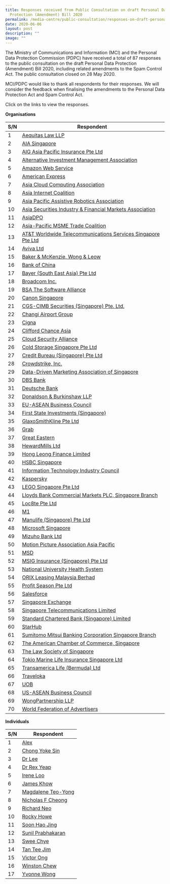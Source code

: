 ```yaml
---
title: Responses received from Public Consultation on draft Personal Data
  Protection (Amendment) Bill 2020
permalink: /media-centre/public-consultation/responses-on-draft-personal-data-protection-amendment-bill/
date: 2020-06-06
layout: post
description: ""
image: ""
---
```

The Ministry of Communications and Information (MCI) and the Personal Data Protection Commission (PDPC) have received a total of 87 responses to the public consultation on the draft Personal Data Protection (Amendment) Bill 2020, including related amendments to the Spam Control Act. The public consultation closed on 28 May 2020.   
  
MCI/PDPC would like to thank all respondents for their responses. We will consider the feedback when finalising the amendments to the Personal Data Protection Act and Spam Control Act.   
  
Click on the links to view the responses.

**Organisations**

| S/N  | Respondent |
| ------------- | ------------- |
| 1  | [Aequitas Law LLP](/files/Public%20Consultation%202020/aequitas%20law%20llp.pdf)|
| 2  | [AIA Singapore](/files/Public%20Consultation%202020/aia%20singapore.pdf) |
| 3  | [AIG Asia Pacific Insurance Pte Ltd](/files/Public%20Consultation%202020/aig%20asia%20pacific%20insurance%20pte%20ltd_v2.pdf) |
| 4  | [Alternative Investment Management Association](/files/Public%20Consultation%202020/alternative%20investment%20management%20association%20(1).pdf) |
| 5  | [Amazon Web Service](/files/Public%20Consultation%202020/amazon%20web%20services_v2.pdf) |
| 6  | [American Express](/files/Public%20Consultation%202020/american%20express.pdf) |
| 7  | [Asia Cloud Computing Association](/files/Public%20Consultation%202020/asia%20cloud%20computing%20association.pdf) |
| 8  | [Asia Internet Coalition](/files/Public%20Consultation%202020/asia%20internet%20coalition.pdf) |
| 9  | [Asia Pacific Assistive Robotics Association](/files/Public%20Consultation%202020/asia%20pacific%20assistive%20robotics%20association.pdf) |
| 10  | [Asia Securities Industry & Financial Markets Association](/files/Public%20Consultation%202020/asia%20securities%20industry%20%20financial%20markets%20association.pdf) |
| 11  | [AsiaDPO](/files/Public%20Consultation%202020/asiadpo.pdf) |
| 12  | [Asia-Pacific MSME Trade Coalition](/files/Public%20Consultation%202020/asia-pacific%20msme%20trade%20coalition.pdf) |
| 13  | [AT&T Worldwide Telecommunications Services Singapore Pte Ltd](/files/Public%20Consultation%202020/att%20worldwide%20telecommunications%20services%20singapore%20pte%20ltd.pdf) |
| 14  | [Aviva Ltd](/files/Public%20Consultation%202020/aviva%20ltd.pdf)  |
| 15  | [Baker & McKenzie, Wong & Leow](/files/Public%20Consultation%202020/baker%20%20mckenziewong%20%20leow.pdf) |
| 16  | [Bank of China](/files/Public%20Consultation%202020/bank%20of%20china.pdf) |
| 17  | [Bayer (South East Asia) Pte Ltd](/files/Public%20Consultation%202020/bayer%20south%20east%20asia%20pte%20ltd.pdf) |
| 18  | [Broadcom Inc.](/files/Public%20Consultation%202020/broadcom%20inc.pdf) |
| 19  | [BSA The Software Alliance](/files/Public%20Consultation%202020/bsa%20the%20software%20alliance.pdf) |
| 20  | [Canon Singapore](/files/Public%20Consultation%202020/canon%20singapore.pdf) |
| 21  | [CGS-CIMB Securities (Singapore) Pte. Ltd.](/files/Public%20Consultation%202020/cgs-cimb%20securities.pdf) |
| 22  | [Changi Airport Group](/files/Public%20Consultation%202020/changi%20airport%20group.pdf) |
| 23  | [Cigna](/files/Public%20Consultation%202020/cigna%20response.pdf) |
| 24  | [Clifford Chance Asia](/files/Public%20Consultation%202020/clifford%20chance%20asia.pdf) |
| 25  | [Cloud Security Alliance](/files/Public%20Consultation%202020/cloud%20security%20alliance.pdf) |
| 26  | [Cold Storage Singapore Pte Ltd](/files/Public%20Consultation%202020/cold%20storage%20singapore%20pte%20ltd.pdf) |
| 27  | [Credit Bureau (Singapore) Pte Ltd](/files/Public%20Consultation%202020/credit%20bureau%20singapore%20pte%20ltd.pdf) |
| 28  | [Crowdstrike, Inc.](/files/Public%20Consultation%202020/crowdstrike%20inc.pdf)  |
| 29  | [Data-Driven Marketing Association of Singapore](/files/Public%20Consultation%202020/data-driven%20marketing%20association%20of%20singapore.pdf) |
| 30  | [DBS Bank](/files/Public%20Consultation%202020/dbs%20bank.pdf) |
| 31  | [Deutsche Bank](/files/Public%20Consultation%202020/deutsche%20bank.pdf) |
| 32  | [Donaldson & Burkinshaw LLP](/files/Public%20Consultation%202020/donaldson%20and%20burkinshaw%20llp.pdf) |
| 33  | [EU-ASEAN Business Council](/files/Public%20Consultation%202020/eu-asean%20business%20council.pdf)  |
| 34  | [First State Investments (Singapore)](/files/Public%20Consultation%202020/first%20state%20investments.pdf) |
| 35  | [GlaxoSmithKline Pte Ltd](/files/Public%20Consultation%202020/glaxosmithkline%20pte%20ltd.pdf) |
| 36  | [Grab](/files/Public%20Consultation%202020/grab%20response.pdf)  |
| 37  | [Great Eastern ](/files/Public%20Consultation%202020/great%20eastern.pdf) |
| 38  | [HewardMills Ltd](/files/Public%20Consultation%202020/hewardmills%20ltd.pdf)  |
| 39  | [Hong Leong Finance Limited](/files/Public%20Consultation%202020/hong%20leong%20finance%20limited.pdf) |
| 40  | [HSBC Singapore](/files/Public%20Consultation%202020/hsbc%20limited%20singapore.pdf)  |
| 41  | [Information Technology Industry Council](/files/Public%20Consultation%202020/information%20technology%20industry%20council.pdf)  |
| 42  | [Kaspersky](/files/Public%20Consultation%202020/kaspersky.pdf)  |
| 43  | [LEGO Singapore Pte Ltd](/files/Public%20Consultation%202020/lego%20singapore%20pte%20ltd.pdf)  |
| 44  | [Lloyds Bank Commercial Markets PLC, Singapore Branch](/files/Public%20Consultation%202020/lloyds%20banking%20commercial%20banking%20asia.pdf)  |
| 45  | [Loc8te Pte Ltd](/files/Public%20Consultation%202020/loc8te%20pte%20ltd.pdf) |
| 46 | [M1](/files/Public%20Consultation%202020/m1%20response.pdf)  |
| 47  | [Manulife (Singapore) Pte Ltd](/files/Public%20Consultation%202020/manulife%20singapore%20pte%20ltd.pdf) |
| 48  | [Microsoft Singapore](/files/Public%20Consultation%202020/microsoft%20singapore.pdf)  |
| 49  | [Mizuho Bank Ltd](/files/Public%20Consultation%202020/mizuho%20bank%20ltd.pdf) |
| 50  | [Motion Picture Association Asia Pacific](/files/Public%20Consultation%202020/motion%20picture%20association%20asia%20pacific.pdf)  |
| 51  | [MSD](/files/Public%20Consultation%202020/msd%20response.pdf) |
| 52  | [MSIG Insurance (Singapore) Pte Ltd](/files/Public%20Consultation%202020/msig%20insurance%20singapore%20pte%20ltd.pdf)  |
| 53  | [National University Health System](/files/Public%20Consultation%202020/national%20university%20health%20system.pdf)  |
| 54  | [ORIX Leasing Malaysia Berhad](/files/Public%20Consultation%202020/orix%20leasing%20malaysia%20berhad.pdf)  |
| 55  | [Profit Season Pte Ltd](/files/Public%20Consultation%202020/profit%20season%20pte%20ltd.pdf)  |
| 56  | [Salesforce](/files/Public%20Consultation%202020/salesforce.pdf)  |
| 57  | [Singapore Exchange](/files/Public%20Consultation%202020/singapore%20exchange.pdf)  |
| 58  | [Singapore Telecommunications Limited](/files/Public%20Consultation%202020/singapore%20telecommunications%20limited.pdf)  |
| 59  | [Standard Chartered Bank (Singapore) Limited](/files/Public%20Consultation%202020/standard%20chartered%20bank%20singapore%20limited.pdf)  |
| 60  | [StarHub](/files/Public%20Consultation%202020/starhub.pdf)  |
| 61  | [Sumitomo Mitsui Banking Corporation Singapore Branch](/files/Public%20Consultation%202020/sumitomo%20mitsui%20banking%20corporation.pdf) |
| 62  | [The American Chamber of Commerce, Singapore](/files/Public%20Consultation%202020/the%20american%20chamber%20of%20commerce%20in%20singapore.pdf)  |
| 63  | [The Law Society of Singapore](/files/Public%20Consultation%202020/the%20law%20society%20of%20singapore.pdf)  |
| 64  | [Tokio Marine Life Insurance Singapore Ltd](/files/Public%20Consultation%202020/tokio%20marine%20life%20insurance%20singapore%20ltd.pdf) |
| 65  | [Transamerica Life (Bermuda) Ltd](/files/Public%20Consultation%202020/transamerica%20life%20bermuda%20ltd.pdf)  |
| 66 | [Traveloka](/files/Public%20Consultation%202020/traveloka.pdf)  |
| 67  | [UOB](/files/Public%20Consultation%202020/uob%20response.pdf) |
| 68  | [US-ASEAN Business Council](/files/Public%20Consultation%202020/us-asean%20business%20council.pdf)  |
| 69  | [WongPartnership LLP](/files/Public%20Consultation%202020/wongpartnership%20llp.pdf)  |
| 70  | [World Federation of Advertisers](/files/Public%20Consultation%202020/world%20federation%20of%20advertisers.pdf)  |

**Individuals**

| S/N  | Respondent |
| ------------- | ------------- |
| 1  | [Alex](/files/Public%20Consultation%202020/alex%20response.pdf) |
| 2  | [Chong Yoke Sin](/files/Public%20Consultation%202020/chong%20yoke%20sin.pdf)|
| 3  | [Dr Lee](/files/Public%20Consultation%202020/dr%20lee.pdf) |
| 4  | [Dr Rex Yeap](/files/Public%20Consultation%202020/dr%20rex%20yeap.pdf) |
| 5  | [Irene Loo](/files/Public%20Consultation%202020/irene%20loo.pdf) |
| 6  | [James Khow](/files/Public%20Consultation%202020/james%20khow.pdf) |
| 7  | [Magdalene Teo-Yong](/files/Public%20Consultation%202020/magdalene%20teo-yong.pdf) |
| 8  | [Nicholas F Cheong](/files/Public%20Consultation%202020/nicholas%20cheong.pdf) |
| 9  | [Richard Neo](/files/Public%20Consultation%202020/richard%20neo.pdf) |
| 10  | [Rocky Howe](/files/Public%20Consultation%202020/rocky%20howe.pdf) |
| 11  | [Soon Hao Jing](/files/Public%20Consultation%202020/soon%20hao%20jing.pdf) |
| 12  | [Sunil Prabhakaran](/files/Public%20Consultation%202020/sunil%20prabhakaran.pdf) |
| 13  | [Swee Chye](/files/Public%20Consultation%202020/swee%20chye.pdf) |
| 14  | [Tan Tee Jim](/files/Public%20Consultation%202020/tan%20tee%20jim.pdf) |
| 15  | [Victor Ong](/files/Public%20Consultation%202020/victor%20ong.pdf) |
| 16  | [Winston Chew](/files/Public%20Consultation%202020/winston%20chew.pdf) |
| 17  | [Yvonne Wong](/files/Public%20Consultation%202020/yvonne%20wong.pdf)  |